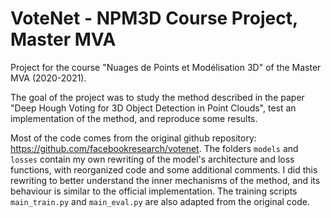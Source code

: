 # VoteNet - NPM3D Course Project, Master MVA
 
Project for the course "Nuages de Points et Modélisation 3D" of the Master MVA (2020-2021).

The goal of the project was to study the method described in the paper "Deep Hough Voting for 3D Object Detection in Point Clouds", test an implementation of the method, and reproduce some results.

Most of the code comes from the original github repository: https://github.com/facebookresearch/votenet. The folders `models` and `losses` contain my own rewriting of the model's architecture and loss functions, with reorganized code and some additional comments. I did this rewriting to better understand the inner mechanisms of the method, and its behaviour is similar to the official implementation. The training scripts `main_train.py` and `main_eval.py` are also adapted from the original code.
